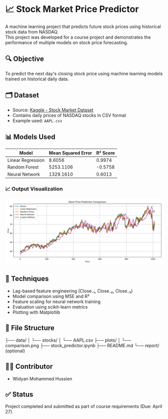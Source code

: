 # 📈 Stock Market Price Predictor

A machine learning project that predicts future stock prices using historical stock data from NASDAQ.  
This project was developed for a course project and demonstrates the performance of multiple models on stock price forecasting.

## 🔍 Objective

To predict the next day's closing stock price using machine learning models trained on historical daily data.

## 🗂️ Dataset

- Source: [Kaggle - Stock Market Dataset](https://www.kaggle.com/datasets/jacksoncrow/stock-market-dataset)
- Contains daily prices of NASDAQ stocks in CSV format
- Example used: `AAPL.csv`

## 📊 Models Used

| Model             | Mean Squared Error | R² Score |
|------------------|--------------------|----------|
| Linear Regression | 8.6056             | 0.9974   |
| Random Forest     | 5253.1106          | -0.5758  |
| Neural Network    | 1329.1610          | 0.6013   |

### 📈 Output Visualization

<img src="plots/comparison.png" alt="Prediction Comparison" width="600"/>

## 🧠 Techniques

- Lag-based feature engineering (Close₋₁, Close₋₂, Close₋₃)
- Model comparison using MSE and R²
- Feature scaling for neural network training
- Evaluation using scikit-learn metrics
- Plotting with Matplotlib

## 📁 File Structure

├── data/ 
    │ 
    └── stocks/ 
        │ 
        └── AAPL.csv 
├── plots/ 
    │ 
    └── comparison.png 
├── stock_predictor.ipynb 
├── README.md 
└── report/ (optional)

## 🧑‍💻 Contributor

- Widyan Mohammed Hussien

## ✅ Status

Project completed and submitted as part of course requirements (Due: April 27).